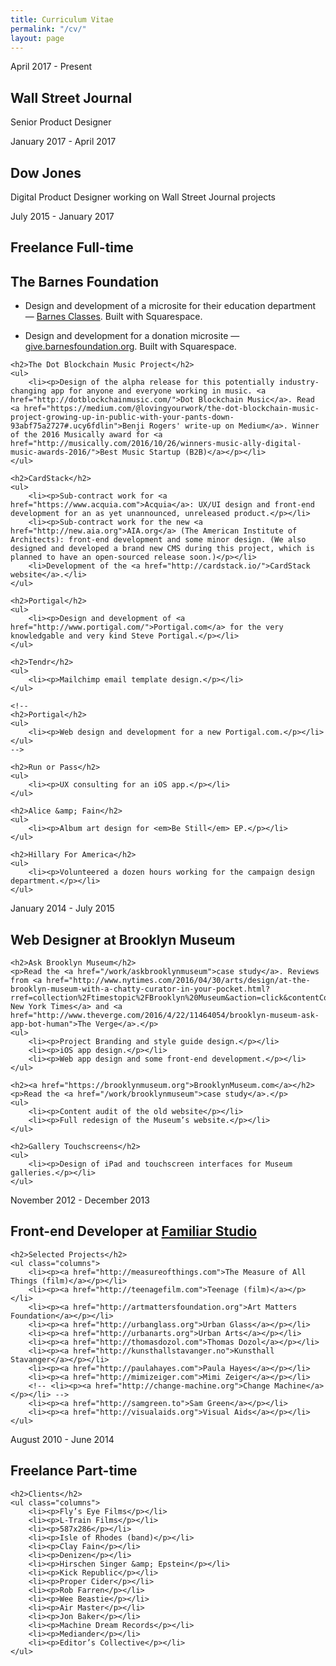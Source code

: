 ```yaml
---
title: Curriculum Vitae
permalink: "/cv/"
layout: page
---
```


<div class="CV">

<article>
	<p class="date">April 2017 - Present</p>
	<h1>Wall Street Journal</h1>
	<p>Senior Product Designer</p>
</article>

<article>
	<p class="date">January 2017 - April 2017</p>
	<h1>Dow Jones</h1>
	<p>Digital Product Designer working on Wall Street Journal projects</p>
</article>

<article>
	<p class="date">July 2015 - January 2017</p>
	<h1>Freelance Full-time</h1>
	<h2>The Barnes Foundation</h2>
	<ul>
		<li><p>Design and development of a microsite for their education department — <a href="http://barnesclasses.org/">Barnes Classes</a>. Built with Squarespace.</p></li>
		<li><p>Design and development for a donation microsite — <a href="https://give.barnesfoundation.org/">give.barnesfoundation.org</a>. Built with Squarespace.</p></li>
	</ul>

	<h2>The Dot Blockchain Music Project</h2>
	<ul>
		<li><p>Design of the alpha release for this potentially industry-changing app for anyone and everyone working in music. <a href="http://dotblockchainmusic.com/">Dot Blockchain Music</a>. Read <a href="https://medium.com/@lovingyourwork/the-dot-blockchain-music-project-growing-up-in-public-with-your-pants-down-93abf75a2727#.ucy6fdlin">Benji Rogers' write-up on Medium</a>. Winner of the 2016 Musically award for <a href="http://musically.com/2016/10/26/winners-music-ally-digital-music-awards-2016/">Best Music Startup (B2B)</a></p></li>
	</ul>

	<h2>CardStack</h2>
	<ul>
		<li><p>Sub-contract work for <a href="https://www.acquia.com">Acquia</a>: UX/UI design and front-end development for an as yet unannounced, unreleased product.</p></li>
		<li><p>Sub-contract work for the new <a href="http://new.aia.org">AIA.org</a> (The American Institute of Architects): front-end development and some minor design. (We also designed and developed a brand new CMS during this project, which is planned to have an open-sourced release soon.)</p></li>
		<li>Development of the <a href="http://cardstack.io/">CardStack website</a>.</li>
	</ul>

	<h2>Portigal</h2>
	<ul>
		<li><p>Design and development of <a href="http://www.portigal.com/">Portigal.com</a> for the very knowledgable and very kind Steve Portigal.</p></li>
	</ul>

	<h2>Tendr</h2>
	<ul>
		<li><p>Mailchimp email template design.</p></li>
	</ul>

	<!--
	<h2>Portigal</h2>
	<ul>
		<li><p>Web design and development for a new Portigal.com.</p></li>
	</ul>
	-->

	<h2>Run or Pass</h2>
	<ul>
		<li><p>UX consulting for an iOS app.</p></li>
	</ul>

	<h2>Alice &amp; Fain</h2>
	<ul>
		<li><p>Album art design for <em>Be Still</em> EP.</p></li>
	</ul>

	<h2>Hillary For America</h2>
	<ul>
		<li><p>Volunteered a dozen hours working for the campaign design department.</p></li>
	</ul>
</article>

<article>
	<p class="date">January 2014 - July 2015</p>
	<h1>Web Designer at Brooklyn Museum</h1>

	<h2>Ask Brooklyn Museum</h2>
	<p>Read the <a href="/work/askbrooklynmuseum">case study</a>. Reviews from <a href="http://www.nytimes.com/2016/04/30/arts/design/at-the-brooklyn-museum-with-a-chatty-curator-in-your-pocket.html?rref=collection%2Ftimestopic%2FBrooklyn%20Museum&action=click&contentCollection=timestopics&region=stream&module=stream_unit&version=latest&contentPlacement=1&pgtype=collection&_r=0">The New York Times</a> and <a href="http://www.theverge.com/2016/4/22/11464054/brooklyn-museum-ask-app-bot-human">The Verge</a>.</p>
	<ul>
		<li><p>Project Branding and style guide design.</p></li>
		<li><p>iOS app design.</p></li>
		<li><p>Web app design and some front-end development.</p></li>
	</ul>

	<h2><a href="https://brooklynmuseum.org">BrooklynMuseum.com</a></h2>
	<p>Read the <a href="/work/brooklynmuseum">case study</a>.</p>
	<ul>
		<li><p>Content audit of the old website</p></li>
		<li><p>Full redesign of the Museum’s website.</p></li>
	</ul>

	<h2>Gallery Touchscreens</h2>
	<ul>
		<li><p>Design of iPad and touchscreen interfaces for Museum galleries.</p></li>
	</ul>
</article>

<article>
	<p class="date">November 2012 - December 2013</p>
	<h1>Front-end Developer at <a href="https://familiar-studio.com/">Familiar Studio</a></h1>

	<h2>Selected Projects</h2>
	<ul class="columns">
		<li><p><a href="http://measureofthings.com">The Measure of All Things (film)</a></p></li>
		<li><p><a href="http://teenagefilm.com">Teenage (film)</a></p></li>
		<li><p><a href="http://artmattersfoundation.org">Art Matters Foundation</a></p></li>
		<li><p><a href="http://urbanglass.org">Urban Glass</a></p></li>
		<li><p><a href="http://urbanarts.org">Urban Arts</a></p></li>
		<li><p><a href="http://thomasdozol.com">Thomas Dozol</a></p></li>
		<li><p><a href="http://kunsthallstavanger.no">Kunsthall Stavanger</a></p></li>
		<li><p><a href="http://paulahayes.com">Paula Hayes</a></p></li>
		<li><p><a href="http://mimizeiger.com">Mimi Zeiger</a></p></li>
		<!-- <li><p><a href="http://change-machine.org">Change Machine</a></p></li> -->
		<li><p><a href="http://samgreen.to">Sam Green</a></p></li>
		<li><p><a href="http://visualaids.org">Visual Aids</a></p></li>
	</ul>
</article>

<article>
	<p class="date">August 2010 - June 2014</p>
	<h1>Freelance Part-time</h1>

	<h2>Clients</h2>
	<ul class="columns">
		<li><p>Fly’s Eye Films</p></li>
		<li><p>L-Train Films</p></li>
		<li><p>587x286</p></li>
		<li><p>Isle of Rhodes (band)</p></li>
		<li><p>Clay Fain</p></li>
		<li><p>Denizen</p></li>
		<li><p>Hirschen Singer &amp; Epstein</p></li>
		<li><p>Kick Republic</p></li>
		<li><p>Proper Cider</p></li>
		<li><p>Rob Farren</p></li>
		<li><p>Wee Beastie</p></li>
		<li><p>Air Master</p></li>
		<li><p>Jon Baker</p></li>
		<li><p>Machine Dream Records</p></li>
		<li><p>Mediander</p></li>
		<li><p>Editor’s Collective</p></li>
	</ul>
</article>

</div>